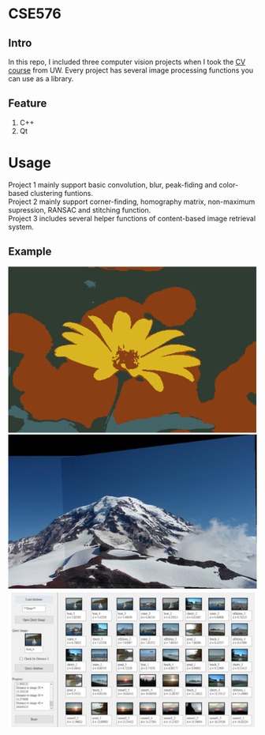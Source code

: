 # CSE576

## Intro
In this repo, I included three computer vision projects when I took the [CV course](https://courses.cs.washington.edu/courses/cse576/19sp/) from UW. Every project has several image processing functions you can use as a library.


## Feature
1. C++
2. Qt

# Usage
Project 1 mainly support basic convolution, blur, peak-fiding and color-based clustering funtions.<br/>
Project 2 mainly support corner-finding, homography matrix, non-maximum supression, RANSAC and stitching function.<br/>
Project 3 includes several helper functions of content-based image retrieval system.

## Example
![](img/flower.PNG "color clustering")
![](img/stitch.PNG "panorama by stitching")
![](img/CBIR.PNG "content based image retrieval")


